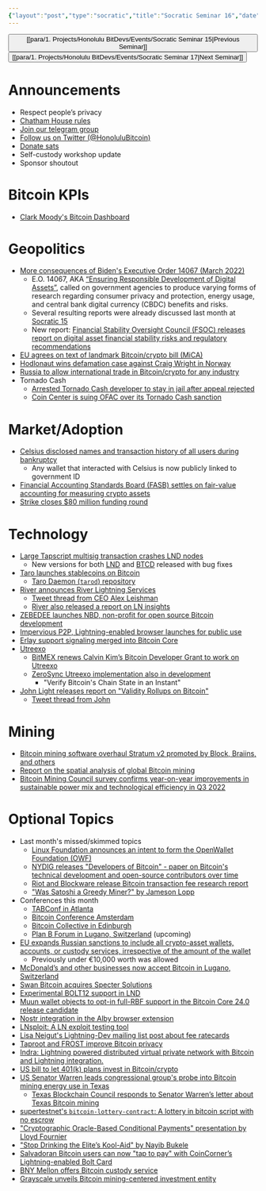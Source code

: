 ```yaml
---
{"layout":"post","type":"socratic","title":"Socratic Seminar 16","date":"2022-10-24","tags":["bitdevs, socratic-16, bitcoin, resource"],"dg-publish":true,"dg-path":"BitDevs/Events/Socratic Seminar 16.md","permalink":"/bit-devs/events/socratic-seminar-16/","dgPassFrontmatter":true,"noteIcon":"3","created":"2022-10-04T06:23:49.667-10:00","updated":"2023-04-15T13:44:54.302-10:00"}
---
```




<button class="obsidian-button previous-seminar">[[para/1. Projects/Honolulu BitDevs/Events/Socratic Seminar 15\|Previous Seminar]]</button> <button class="obsidian-button next-seminar">[[para/1. Projects/Honolulu BitDevs/Events/Socratic Seminar 17\|Next Seminar]]</button> 

# Announcements

- Respect people’s privacy
- [Chatham House rules](https://www.chathamhouse.org/about-us/chatham-house-rule)
- [Join our telegram group](https://t.me/+Uh9gbHO9EHFkZWJh)
- [Follow us on Twitter (@HonoluluBitcoin)](https://twitter.com/HonoluluBitcoin)
- [Donate sats](https://honolulubitdevs.com/donate)
- Self-custody workshop update
- Sponsor shoutout

# Bitcoin KPIs

- [Clark Moody's Bitcoin Dashboard](https://bitcoin.clarkmoody.com/dashboard/)

# Geopolitics

- [More consequences of Biden's Executive Order 14067 (March 2022)](https://bitcoinmagazine.com/markets/biden-signs-bitcoin-executive-order-taps-cbdc)
	- E.O. 14067, AKA [“Ensuring Responsible Development of Digital Assets”](https://bitcoinmagazine.com/markets/biden-signs-bitcoin-executive-order-taps-cbdc), called on government agencies to produce varying forms of research regarding consumer privacy and protection, energy usage, and central bank digital currency (CBDC) benefits and risks.
	- Several resulting reports were already discussed last month at [Socratic 15](https://www.honolulubitdevs.com/2022-09-26-socratic-seminar-15)
	- New report: [Financial Stability Oversight Council (FSOC) releases report on digital asset financial stability risks and regulatory recommendations](https://home.treasury.gov/news/press-releases/jy0986)
- [EU agrees on text of landmark Bitcoin/crypto bill (MiCA)](https://bitcoinmagazine.com/legal/eu-agrees-on-crypto-mica-bill-text)
- [Hodlonaut wins defamation case against Craig Wright in Norway](https://bitcoinmagazine.com/legal/hodlonaut-wins-defamation-case-against-craig-wright)
- [Russia to allow international trade in Bitcoin/crypto for any industry](https://www.zerohedge.com/crypto/russia-allow-international-trade-bitcoin-crypto-any-industry-report)
- Tornado Cash
	- [Arrested Tornado Cash developer to stay in jail after appeal rejected](https://www.theblock.co/post/174016/arrested-tornado-cash-developer-alexey-pertsev-appeal-rejected)
	- [Coin Center is suing OFAC over its Tornado Cash sanction](https://www.coincenter.org/coin-center-is-suing-ofac-over-its-tornado-cash-sanction/)

# Market/Adoption

- [Celsius disclosed names and transaction history of all users during bankruptcy](https://www.nobsbitcoin.com/celsius-doxxes-all-users/)
	- Any wallet that interacted with Celsius is now publicly linked to government ID
- [Financial Accounting Standards Board (FASB) settles on fair-value accounting for measuring crypto assets](https://www.wsj.com/articles/fasb-settles-on-fair-value-accounting-for-measuring-crypto-assets-11665614205)
- [Strike closes $80 million funding round](https://bitcoinmagazine.com/business/bitcoin-payment-provider-strike-raises-80-million)

# Technology

- [Large Tapscript multisig transaction crashes LND nodes](https://twitter.com/lopp/status/1579257988162154498)
	- New versions for both [LND](https://github.com/lightningnetwork/lnd/releases/tag/v0.15.2-beta) and [BTCD](https://github.com/btcsuite/btcd/releases/tag/v0.23.2) released with bug fixes
- [Taro launches stablecoins on Bitcoin](https://bitcoinmagazine.com/technical/taro-launches-stablecoins-on-bitcoin)
	- [Taro Daemon (`tarod`) repository](https://github.com/lightninglabs/taro)
- [River announces River Lightning Services](https://www.rls.dev/)
	- [Tweet thread from CEO Alex Leishman](https://twitter.com/Leishman/status/1579852852335640577)
	- [River also released a report on LN insights](https://river.com/learn/files/river-lightning-report.pdf)
- [ZEBEDEE launches NBD, non-profit for open source Bitcoin development](https://blog.zebedee.io/announcing-nbd/)
- [Impervious P2P, Lightning-enabled browser launches for public use](https://newsletter.impervious.ai/impervious-ai-releases-the-highly-anticipated-impervious-browser/)
- [Erlay support signaling merged into Bitcoin Core](https://github.com/bitcoin/bitcoin/pull/23443)
- [Utreexo](https://dci.mit.edu/utreexo)
	- [BitMEX renews Calvin Kim’s Bitcoin Developer Grant to work on Utreexo](https://blog.bitmex.com/renewal-of-calvin-kims-bitcoin-developer-grant-3/)
	- [ZeroSync Utreexo implementation also in development](https://www.nobsbitcoin.com/zerosync-utreexo/)
		- "Verify Bitcoin's Chain State in an Instant"
- [John Light releases report on "Validity Rollups on Bitcoin"](https://bitcoinrollups.org/)
	- [Tweet thread from John](https://twitter.com/lightcoin/status/1579856946781298688)

# Mining

- [Bitcoin mining software overhaul Stratum v2 promoted by Block, Braiins, and others](https://www.cnbc.com/2022/10/11/bitcoin-mining-software-overhaul-stratum-v2-promoted-by-block-braiins.html)
- [Report on the spatial analysis of global Bitcoin mining](https://www.nature.com/articles/s41598-022-14987-0)
- [Bitcoin Mining Council survey confirms year-on-year improvements in sustainable power mix and technological efficiency in Q3 2022](http://bitcoinminingcouncil.com/bitcoin-mining-council-survey-confirms-year-on-year-improvements-in-sustainable-power-mix-and-technological-efficiency-in-q3-2022/)

# Optional Topics

- Last month's missed/skimmed topics
	- [Linux Foundation announces an intent to form the OpenWallet Foundation (OWF)](https://www.linuxfoundation.org/press/linux-foundation-announces-an-intent-to-form-the-openwallet-foundation)
	- [NYDIG releases "Developers of Bitcoin" - paper on Bitcoin's technical development and open-source contributors over time](https://nydig.com/research/developers-of-bitcoin)
	- [Riot and Blockware release Bitcoin transaction fee research report](https://blockwaresolutions.com/s/Bitcoin-Transaction-Fees-Final-Draft.pdf)
	- ["Was Satoshi a Greedy Miner?" by Jameson Lopp](https://www.nobsbitcoin.com/satoshi-mining-analysis/)
- Conferences this month
	- [TABConf in Atlanta](https://2022.tabconf.com/)
	- [Bitcoin Conference Amsterdam](https://b.tc/conference/amsterdam)
	- [Bitcoin Collective in Edinburgh](https://bitcoincollective.co.uk/)
	- [Plan B Forum in Lugano, Switzerland](https://planb.lugano.ch/planb-forum/) (upcoming)
-	[EU expands Russian sanctions to include all crypto-asset wallets, accounts, or custody services, irrespective of the amount of the wallet](https://ec.europa.eu/commission/presscorner/detail/en/ip_22_5989)
	- Previously under €10,000 worth was allowed
- [McDonald’s and other businesses now accept Bitcoin in Lugano, Switzerland](https://bitcoinmagazine.com/business/mcdonalds-accepts-bitcoin-payments-in-lugano-switzerland)
- [Swan Bitcoin acquires Specter Solutions](https://bitcoinmagazine.com/business/swan-bitcoin-acquires-specter-solutions)
- [Experimental BOLT12 support in LND](https://github.com/carlaKC/boltnd)
- [Muun wallet objects to opt-in full-RBF support in the Bitcoin Core 24.0 release candidate](https://lists.linuxfoundation.org/pipermail/bitcoin-dev/2022-October/020980.html)
- [Nostr integration in the Alby browser extension](https://blog.getalby.com/nostr-in-the-alby-extension/)
- [LNsploit: A LN exploit testing tool](https://stacker.news/items/80134)
- [Lisa Neigut's Lightning-Dev mailing list post about fee ratecards](https://lists.linuxfoundation.org/pipermail/lightning-dev/2022-September/003685.html)
- [Taproot and FROST improve Bitcoin privacy](https://bitcoinmagazine.com/technical/taproot-and-frost-improve-bitcoin-privacy)
- [Indra: Lightning powered distributed virtual private network with Bitcoin and Lightning integration.](https://github.com/Indra-Labs/indra)
- [US bill to let 401(k) plans invest in Bitcoin/crypto](https://bitcoinmagazine.com/legal/us-bill-to-let-401-k-plans-invest-in-bitcoin-crypto)
- [US Senator Warren leads congressional group's probe into Bitcoin mining energy use in Texas](https://www.coindesk.com/policy/2022/10/12/senator-warren-leads-congressional-groups-probe-into-bitcoin-mining-energy-use-in-texas/)
	- [Texas Blockchain Council responds to Senator Warren’s letter about Texas Bitcoin mining](https://www.einnews.com/pr_news/595758085/texas-blockchain-council-responds-to-senator-warren-s-letter-about-texas-bitcoin-mining)
- [supertestnet's `bitcoin-lottery-contract`: A lottery in bitcoin script with no escrow](https://github.com/supertestnet/bitcoin-lottery-contract)
- ["Cryptographic Oracle-Based Conditional Payments" presentation by Lloyd Fournier](https://www.youtube.com/watch?v=hCjbStBKCEQ)
- ["Stop Drinking the Elite’s Kool-Aid" by Nayib Bukele](https://bitcoinmagazine.com/print/stop-drinking-the-elites-kool-aid)
- [Salvadoran Bitcoin users can now "tap to pay" with CoinCorner’s Lightning-enabled Bolt Card](https://bitcoinmagazine.com/business/nfc-bitcoin-card-launches-in-el-salvador)
- [BNY Mellon offers Bitcoin custody service](https://bitcoinmagazine.com/business/bny-mellon-offers-bitcoin-custody)
- [Grayscale unveils Bitcoin mining-centered investment entity](https://www.theblock.co/post/175140/grayscale-unveils-bitcoin-mining-centered-investment-entity)
